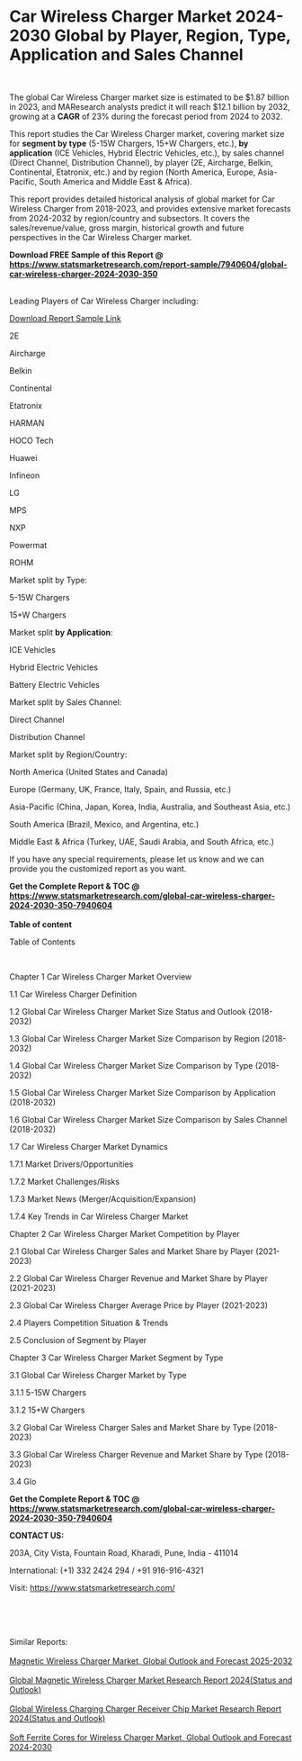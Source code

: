 <h1>Car Wireless Charger Market 2024-2030 Global by Player, Region, Type, Application and Sales Channel</h1><br/><p>The global Car Wireless Charger market size is estimated to be $1.87 billion in 2023, and MAResearch analysts predict it will reach $12.1 billion by 2032, growing at a <strong>CAGR</strong> of 23% during the forecast period from 2024 to 2032.</p><p>
 
 This report studies the Car Wireless Charger market, covering market size for <strong>segment by type</strong> (5-15W Chargers, 15+W Chargers, etc.), <strong>by application</strong> (ICE Vehicles, Hybrid Electric Vehicles, etc.), by sales channel (Direct Channel, Distribution Channel), by player (2E, Aircharge, Belkin, Continental, Etatronix, etc.) and by region (North America, Europe, Asia-Pacific, South America and Middle East & Africa).</p><p>
 
 This report provides detailed historical analysis of global market for Car Wireless Charger from 2018-2023, and provides extensive market forecasts from 2024-2032 by region/country and subsectors. It covers the sales/revenue/value, gross margin, historical growth and future perspectives in the Car Wireless Charger market.</p><div><b>Download FREE Sample of this Report @ <a href="https://www.statsmarketresearch.com/download-free-sample/7940604/global-car-wireless-charger-2024-2030-350">https://www.statsmarketresearch.com/report-sample/7940604/global-car-wireless-charger-2024-2030-350</a></b></div><br><p>
 
 Leading Players of Car Wireless Charger including:</p><p><a href="https://www.statsmarketresearch.com/download-free-sample/7940604/global-car-wireless-charger-2024-2030-350">Download Report Sample Link</a></p><p>2E</p><p>Aircharge</p><p>Belkin</p><p>Continental</p><p>Etatronix</p><p>HARMAN</p><p>HOCO Tech</p><p>Huawei</p><p>Infineon</p><p>LG</p><p>MPS</p><p>NXP</p><p>Powermat</p><p>ROHM</p><p>
 
 Market split by Type:</p><p>5-15W Chargers</p><p>15+W Chargers</p><p>
 
 Market split <strong>by Application</strong>:</p><p>ICE Vehicles</p><p>Hybrid Electric Vehicles</p><p>Battery Electric Vehicles</p><p>
 
 Market split by Sales Channel:</p><p>Direct Channel</p><p>Distribution Channel</p><p>
 
 Market split by Region/Country:</p><p>North America (United States and Canada)</p><p>Europe (Germany, UK, France, Italy, Spain, and Russia, etc.)</p><p>Asia-Pacific (China, Japan, Korea, India, Australia, and Southeast Asia, etc.)</p><p>South America (Brazil, Mexico, and Argentina, etc.)</p><p>Middle East & Africa (Turkey, UAE, Saudi Arabia, and South Africa, etc.)</p><p>
 
 If you have any special requirements, please let us know and we can provide you the customized report as you want.</p><div><b>Get the Complete Report & TOC @ <a href="https://www.statsmarketresearch.com/global-car-wireless-charger-2024-2030-350-7940604">https://www.statsmarketresearch.com/global-car-wireless-charger-2024-2030-350-7940604</a></b></div><br><b>Table of content</b><p>Table of Contents<br />
 
 <br />
 
 Chapter 1 Car Wireless Charger Market Overview<br />
 
  1.1 Car Wireless Charger Definition<br />
 
  1.2 Global Car Wireless Charger Market Size Status and Outlook (2018-2032)<br />
 
  1.3 Global Car Wireless Charger Market Size Comparison by Region (2018-2032)<br />
 
  1.4 Global Car Wireless Charger Market Size Comparison by Type (2018-2032)<br />
 
  1.5 Global Car Wireless Charger Market Size Comparison by Application (2018-2032)<br />
 
  1.6 Global Car Wireless Charger Market Size Comparison by Sales Channel (2018-2032)<br />
 
  1.7 Car Wireless Charger Market Dynamics<br />
 
  1.7.1 Market Drivers/Opportunities<br />
 
  1.7.2 Market Challenges/Risks<br />
 
  1.7.3 Market News (Merger/Acquisition/Expansion)<br />
 
  1.7.4 Key Trends in Car Wireless Charger Market<br />
 
 Chapter 2 Car Wireless Charger Market Competition by Player<br />
 
  2.1 Global Car Wireless Charger Sales and Market Share by Player (2021-2023)<br />
 
  2.2 Global Car Wireless Charger Revenue and Market Share by Player (2021-2023)<br />
 
  2.3 Global Car Wireless Charger Average Price by Player (2021-2023)<br />
 
  2.4 Players Competition Situation & Trends<br />
 
  2.5 Conclusion of Segment by Player<br />
 
 Chapter 3 Car Wireless Charger Market Segment by Type<br />
 
  3.1 Global Car Wireless Charger Market by Type<br />
 
  3.1.1 5-15W Chargers<br />
 
  3.1.2 15+W Chargers<br />
 
  3.2 Global Car Wireless Charger Sales and Market Share by Type (2018-2023)<br />
 
  3.3 Global Car Wireless Charger Revenue and Market Share by Type (2018-2023)<br />
 
  3.4 Glo<br><div><b>Get the Complete Report & TOC @ <a href="https://www.statsmarketresearch.com/global-car-wireless-charger-2024-2030-350-7940604">https://www.statsmarketresearch.com/global-car-wireless-charger-2024-2030-350-7940604</a></b></div></p>
 
 <b>CONTACT US:</b><br>
 
 203A, City Vista, Fountain Road, Kharadi, Pune, India - 411014 <br>
 
 International: (+1) 332 2424 294 / +91 916-916-4321<br>
 
 Visit: <a href="https://www.statsmarketresearch.com/">https://www.statsmarketresearch.com/</a>
 
 <br>
 
 <br><br>Similar Reports: <br><br><a href="https://www.statsmarketresearch.com/global-magnetic-wireless-charger-forecast-2025-2032-897-8031722">Magnetic Wireless Charger Market, Global Outlook and Forecast 2025-2032</a><br><br><a href="https://www.statsmarketresearch.com/global-magnetic-wireless-charger-2024-977-7978814">Global Magnetic Wireless Charger Market Research Report 2024(Status and Outlook)</a><br><br><a href="https://www.statsmarketresearch.com/global-wireless-charging-charger-receiver-chip-2024-51-7978810">Global Wireless Charging Charger Receiver Chip Market Research Report 2024(Status and Outlook)</a><br><br><a href="https://www.statsmarketresearch.com/global-soft-ferrite-cores-for-wireless-charger-forecast-2024-2030-489-7960618">Soft Ferrite Cores for Wireless Charger Market, Global Outlook and Forecast 2024-2030</a><br><br>
